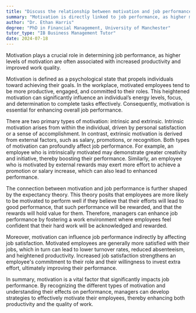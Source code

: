 ```yaml
---
title: "Discuss the relationship between motivation and job performance"
summary: "Motivation is directly linked to job performance, as higher motivation often leads to improved productivity and work quality."
author: "Dr. Ethan Harris"
degree: "PhD in Financial Management, University of Manchester"
tutor_type: "IB Business Management Tutor"
date: 2024-07-18
---
```


Motivation plays a crucial role in determining job performance, as higher levels of motivation are often associated with increased productivity and improved work quality.

Motivation is defined as a psychological state that propels individuals toward achieving their goals. In the workplace, motivated employees tend to be more productive, engaged, and committed to their roles. This heightened motivation can significantly influence an individual’s energy levels, focus, and determination to complete tasks effectively. Consequently, motivation is essential for enhancing overall job performance.

There are two primary types of motivation: intrinsic and extrinsic. Intrinsic motivation arises from within the individual, driven by personal satisfaction or a sense of accomplishment. In contrast, extrinsic motivation is derived from external factors, such as salary, promotions, or recognition. Both types of motivation can profoundly affect job performance. For example, an employee who is intrinsically motivated may demonstrate greater creativity and initiative, thereby boosting their performance. Similarly, an employee who is motivated by external rewards may exert more effort to achieve a promotion or salary increase, which can also lead to enhanced performance.

The connection between motivation and job performance is further shaped by the expectancy theory. This theory posits that employees are more likely to be motivated to perform well if they believe that their efforts will lead to good performance, that such performance will be rewarded, and that the rewards will hold value for them. Therefore, managers can enhance job performance by fostering a work environment where employees feel confident that their hard work will be acknowledged and rewarded.

Moreover, motivation can influence job performance indirectly by affecting job satisfaction. Motivated employees are generally more satisfied with their jobs, which in turn can lead to lower turnover rates, reduced absenteeism, and heightened productivity. Increased job satisfaction strengthens an employee's commitment to their role and their willingness to invest extra effort, ultimately improving their performance.

In summary, motivation is a vital factor that significantly impacts job performance. By recognizing the different types of motivation and understanding their effects on performance, managers can develop strategies to effectively motivate their employees, thereby enhancing both productivity and the quality of work.
    